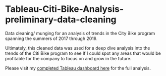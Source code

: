 # Tableau-Citi-Bike-Analysis-preliminary-data-cleaning
Data cleaning/ munging for an analysis of trends in the City Bike program spanning the summers of 2017 through 2019.

Ultimately, this cleaned data was used for a deep dive analysis into the trends of the Citi Bike program to see If I could spot any areas that would be profitable for the company to focus on and grow in the future.

Please visit my [completed Tableau dashboard here](https://public.tableau.com/profile/howard.mitchell#!/vizhome/CitiBikeAnalysis_15685152605160/CitiBikeStory) for the full analysis.
